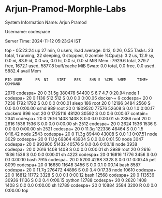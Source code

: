 # Arjun-Pramod-Morphle-Labs

System Information
Name: Arjun Pramod

Username: codespace

Server Time: 2024-11-12 05:23:24 IST

top - 05:23:24 up 27 min,  0 users,  load average: 0.13, 0.26, 0.55
Tasks:  23 total,   1 running,  22 sleeping,   0 stopped,   0 zombie
%Cpu(s):  3.2 us, 12.9 sy,  0.0 ni, 83.9 id,  0.0 wa,  0.0 hi,  0.0 si,  0.0 st
MiB Mem :   7929.6 total,    379.7 free,   1672.1 used,   5877.8 buff/cache
MiB Swap:      0.0 total,      0.0 free,      0.0 used.   5882.4 avail Mem 

    PID USER      PR  NI    VIRT    RES    SHR S  %CPU  %MEM     TIME+ COMMAND
   2976 codespa+  20   0   31.5g 380476  54400 S   6.7   4.7   0:20.94 node
      1 codespa+  20   0    1136    512    512 S   0.0   0.0   0:00.05 docker-+
      6 codespa+  20   0    7236   1792   1792 S   0.0   0.0   0:00.01 sleep
    186 root      20   0   12196   3484   2560 S   0.0   0.0   0:00.00 sshd
    989 root      20   0 1909520  77576  52608 S   0.0   1.0   0:00.17 dockerd
    996 root      20   0 1725116  48120  30592 S   0.0   0.6   0:00.67 contain+
   2341 codespa+  20   0    2616   1408   1408 S   0.0   0.0   0:00.01 sh
   2386 root      20   0    2616   1536   1536 S   0.0   0.0   0:00.00 sh
   2512 codespa+  20   0    2624   1536   1536 S   0.0   0.0   0:00.00 sh
   2521 codespa+  20   0   11.3g 122336  46464 S   0.0   1.5   0:16.42 node
   2543 codespa+  20   0   11.3g  89440  43008 S   0.0   1.1   0:07.51 node
   3029 codespa+  20   0   11.1g  66364  43904 S   0.0   0.8   0:01.50 node
   3047 codespa+  20   0  993900  51432  40576 S   0.0   0.6   0:00.18 node
   3938 codespa+  20   0    2616   1408   1408 S   0.0   0.0   0:00.01 sh
   3989 root      20   0    2616   1536   1536 S   0.0   0.0   0:00.01 sh
   4223 codespa+  20   0   16816  11776   3456 S   0.0   0.1   0:00.10 bash
   7915 codespa+  20   0    5200   4288   3328 S   0.0   0.1   0:00.45 pet
   8099 codespa+  20   0   16680  11648   3456 S   0.0   0.1   0:00.14 bash
   8587 codespa+  20   0   11.7g 276472  44896 S   0.0   3.4   0:17.38 node
  10610 codespa+  20   0   16812  11772   3328 S   0.0   0.1   0:00.12 bash
  12568 codespa+  20   0  113536  30936  11136 S   0.0   0.4   0:00.15 python
  12788 codespa+  20   0    2620   1408   1408 S   0.0   0.0   0:00.00 sh
  12789 codespa+  20   0   10884   3584   3200 R   0.0   0.0   0:00.00 top
